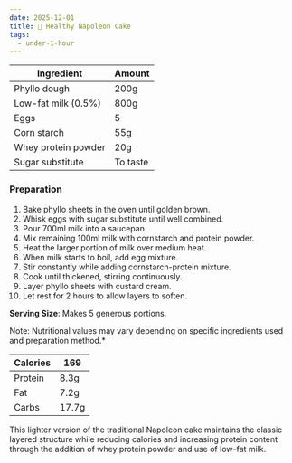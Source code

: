 ```yaml
---
date: 2025-12-01
title: 🍰 Healthy Napoleon Cake
tags:
  - under-1-hour
---
```



| Ingredient          | Amount   |
|---------------------|----------|
| Phyllo dough        | 200g     |
| Low-fat milk (0.5%) | 800g     |
| Eggs                | 5        |
| Corn starch         | 55g      |
| Whey protein powder | 20g      |
| Sugar substitute    | To taste |

### Preparation

1. Bake phyllo sheets in the oven until golden brown.
2. Whisk eggs with sugar substitute until well combined.
3. Pour 700ml milk into a saucepan.
4. Mix remaining 100ml milk with cornstarch and protein powder.
5. Heat the larger portion of milk over medium heat.
6. When milk starts to boil, add egg mixture.
7. Stir constantly while adding cornstarch-protein mixture.
8. Cook until thickened, stirring continuously.
9. Layer phyllo sheets with custard cream.
10. Let rest for 2 hours to allow layers to soften.

**Serving Size**: Makes 5 generous portions. 

Note: Nutritional values may vary depending on specific ingredients used and preparation method.*

| Calories | 169   |
|----------|-------|
| Protein  | 8.3g  |
| Fat      | 7.2g  |
| Carbs    | 17.7g |

This lighter version of the traditional Napoleon cake maintains the classic layered structure while reducing calories and increasing protein content through the addition of whey protein powder and use of low-fat milk.